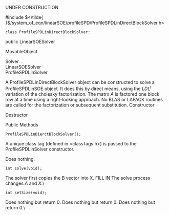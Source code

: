 UNDER CONSTRUCTION


#include $<\tilde{
}$/system_of_eqn/linearSOE/profileSPD/ProfileSPDLinDirectBlockSolver.h$>$

```{.cpp}
class ProfileSPDLinDirectBlockSolver:
```
 public LinearSOESolver


MovableObject

Solver\
LinearSOESolver\
ProfileSPDLinSolver

A ProfileSPDLinDirectBlockSolver object can be constructed to solve a
ProfileSPDLinSOE object. It does this by direct means, using the $LDL^t$
variation of the cholesky factorization. The matrx $A$ is factored one
block row at a time using a right-looking approach. No BLAS or LAPACK
routines are called for the factorization or subsequent substitution.
Constructor

Destructor

Public Methods



```{.cpp}
ProfileSPDLinDierctBlockSolver();
```


A unique class tag (defined in $<$classTags.h$>$) is passed to the
ProfileSPDLinSolver constructor.

Does nothing.

```{.cpp}
int solve(void);
```


The solver first copies the B vector into X. FILL IN The solve process
changes $A$ and $X$.\

```{.cpp}
int setSize(void);
```


Does nothing but return $0$.
Does nothing but return $0$.
Does nothing but return $0$.\
